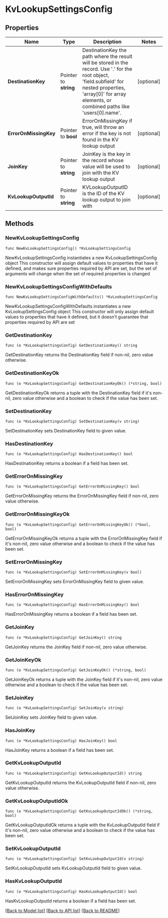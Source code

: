 # KvLookupSettingsConfig

## Properties

Name | Type | Description | Notes
------------ | ------------- | ------------- | -------------
**DestinationKey** | Pointer to **string** | DestinationKey the path where the result will be stored in the record. Use &#39;.&#39; for the root object, &#39;field.subfield&#39; for nested properties, &#39;array[0]&#39; for array elements, or combined paths like &#39;users[0].name&#39;. | [optional] 
**ErrorOnMissingKey** | Pointer to **bool** | ErrorOnMissingKey if true, will throw an error if the key is not found in the KV lookup output | [optional] 
**JoinKey** | Pointer to **string** | JoinKey is the key in the record whose value will be used to join with the KV lookup output | [optional] 
**KvLookupOutputId** | Pointer to **string** | KVLookupOutputID is the ID of the KV lookup output to join with | [optional] 

## Methods

### NewKvLookupSettingsConfig

`func NewKvLookupSettingsConfig() *KvLookupSettingsConfig`

NewKvLookupSettingsConfig instantiates a new KvLookupSettingsConfig object
This constructor will assign default values to properties that have it defined,
and makes sure properties required by API are set, but the set of arguments
will change when the set of required properties is changed

### NewKvLookupSettingsConfigWithDefaults

`func NewKvLookupSettingsConfigWithDefaults() *KvLookupSettingsConfig`

NewKvLookupSettingsConfigWithDefaults instantiates a new KvLookupSettingsConfig object
This constructor will only assign default values to properties that have it defined,
but it doesn't guarantee that properties required by API are set

### GetDestinationKey

`func (o *KvLookupSettingsConfig) GetDestinationKey() string`

GetDestinationKey returns the DestinationKey field if non-nil, zero value otherwise.

### GetDestinationKeyOk

`func (o *KvLookupSettingsConfig) GetDestinationKeyOk() (*string, bool)`

GetDestinationKeyOk returns a tuple with the DestinationKey field if it's non-nil, zero value otherwise
and a boolean to check if the value has been set.

### SetDestinationKey

`func (o *KvLookupSettingsConfig) SetDestinationKey(v string)`

SetDestinationKey sets DestinationKey field to given value.

### HasDestinationKey

`func (o *KvLookupSettingsConfig) HasDestinationKey() bool`

HasDestinationKey returns a boolean if a field has been set.

### GetErrorOnMissingKey

`func (o *KvLookupSettingsConfig) GetErrorOnMissingKey() bool`

GetErrorOnMissingKey returns the ErrorOnMissingKey field if non-nil, zero value otherwise.

### GetErrorOnMissingKeyOk

`func (o *KvLookupSettingsConfig) GetErrorOnMissingKeyOk() (*bool, bool)`

GetErrorOnMissingKeyOk returns a tuple with the ErrorOnMissingKey field if it's non-nil, zero value otherwise
and a boolean to check if the value has been set.

### SetErrorOnMissingKey

`func (o *KvLookupSettingsConfig) SetErrorOnMissingKey(v bool)`

SetErrorOnMissingKey sets ErrorOnMissingKey field to given value.

### HasErrorOnMissingKey

`func (o *KvLookupSettingsConfig) HasErrorOnMissingKey() bool`

HasErrorOnMissingKey returns a boolean if a field has been set.

### GetJoinKey

`func (o *KvLookupSettingsConfig) GetJoinKey() string`

GetJoinKey returns the JoinKey field if non-nil, zero value otherwise.

### GetJoinKeyOk

`func (o *KvLookupSettingsConfig) GetJoinKeyOk() (*string, bool)`

GetJoinKeyOk returns a tuple with the JoinKey field if it's non-nil, zero value otherwise
and a boolean to check if the value has been set.

### SetJoinKey

`func (o *KvLookupSettingsConfig) SetJoinKey(v string)`

SetJoinKey sets JoinKey field to given value.

### HasJoinKey

`func (o *KvLookupSettingsConfig) HasJoinKey() bool`

HasJoinKey returns a boolean if a field has been set.

### GetKvLookupOutputId

`func (o *KvLookupSettingsConfig) GetKvLookupOutputId() string`

GetKvLookupOutputId returns the KvLookupOutputId field if non-nil, zero value otherwise.

### GetKvLookupOutputIdOk

`func (o *KvLookupSettingsConfig) GetKvLookupOutputIdOk() (*string, bool)`

GetKvLookupOutputIdOk returns a tuple with the KvLookupOutputId field if it's non-nil, zero value otherwise
and a boolean to check if the value has been set.

### SetKvLookupOutputId

`func (o *KvLookupSettingsConfig) SetKvLookupOutputId(v string)`

SetKvLookupOutputId sets KvLookupOutputId field to given value.

### HasKvLookupOutputId

`func (o *KvLookupSettingsConfig) HasKvLookupOutputId() bool`

HasKvLookupOutputId returns a boolean if a field has been set.


[[Back to Model list]](../README.md#documentation-for-models) [[Back to API list]](../README.md#documentation-for-api-endpoints) [[Back to README]](../README.md)


